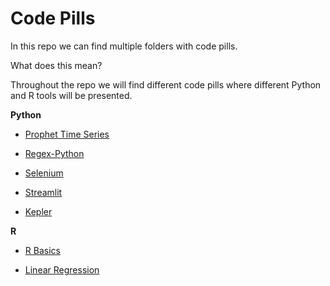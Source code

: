# Code Pills

In this repo we can find multiple folders with code pills. 

What does this mean?

Throughout the repo we will find different code pills where different Python and R tools will be presented. 

**Python**

- [Prophet Time Series](https://github.com/AnaAGG/Code_Pills/tree/main/Time-Series-Prophet)

- [Regex-Python](https://github.com/AnaAGG/Code_Pills/tree/main/Regex-Python)

- [Selenium](https://github.com/AnaAGG/Code_Pills/tree/main/Selenium)

- [Streamlit](https://github.com/AnaAGG/Code_Pills/tree/main/Stremlit)

- [Kepler](https://github.com/AnaAGG/Code_Pills/tree/main/Kepler_maps)

**R**

- [R Basics](https://github.com/AnaAGG/Code_Pills/tree/main/Understanding_R_workshop)

- [Linear Regression](https://github.com/AnaAGG/Code_Pills/tree/main/Understanding_R_workshop)